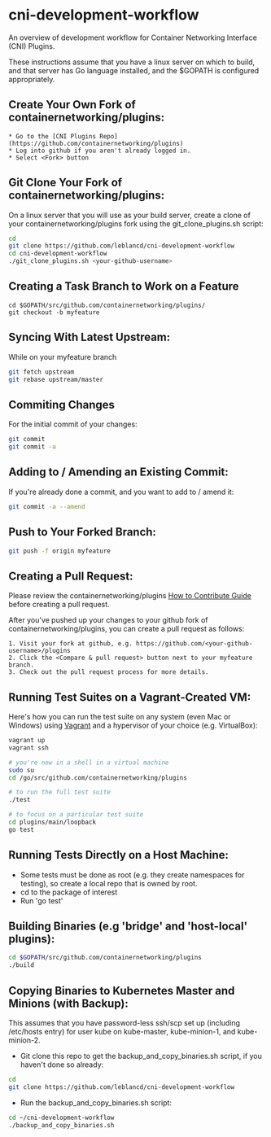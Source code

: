 # cni-development-workflow
An overview of development workflow for Container Networking Interface (CNI) Plugins.

These instructions assume that you have a linux server on which to build, and that server has Go language installed, and the $GOPATH is configured appropriately.

## Create Your Own Fork of containernetworking/plugins:

	* Go to the [CNI Plugins Repo](https://github.com/containernetworking/plugins)
	* Log into github if you aren't already logged in.
	* Select <Fork> button

## Git Clone Your Fork of containernetworking/plugins:

On a linux server that you will use as your build server, create a clone
of your containernetworking/plugins fork using the git_clone_plugins.sh
script:

```bash
cd
git clone https://github.com/leblancd/cni-development-workflow
cd cni-development-workflow
./git_clone_plugins.sh <your-github-username>
```

## Creating a Task Branch to Work on a Feature

```
cd $GOPATH/src/github.com/containernetworking/plugins/
git checkout -b myfeature
```

## Syncing With Latest Upstream:

While on your myfeature branch
```bash
git fetch upstream
git rebase upstream/master
```

## Commiting Changes

For the initial commit of your changes:
```bash
git commit
git commit -a
```

## Adding to / Amending an Existing Commit:

If you're already done a commit, and you want to add to / amend it:
```bash
git commit -a --amend
```

## Push to Your Forked Branch:

```bash
git push -f origin myfeature
```

## Creating a Pull Request:

Please review the containernetworking/plugins [How to Contribute Guide](https://github.com/containernetworking/plugins/blob/master/CONTRIBUTING.md) before creating a pull request.

After you've pushed up your changes to your github fork of containernetworking/plugins, you can create a pull request as follows:

	1. Visit your fork at github, e.g. https://github.com/<your-github-username>/plugins
	2. Click the <Compare & pull request> button next to your myfeature branch.
	3. Check out the pull request process for more details.

## Running Test Suites on a Vagrant-Created VM:

Here's how you can run the test suite on any system (even Mac or Windows) using
 [Vagrant](https://www.vagrantup.com/) and a hypervisor of your choice (e.g. VirtualBox):

```bash
vagrant up
vagrant ssh

# you're now in a shell in a virtual machine
sudo su
cd /go/src/github.com/containernetworking/plugins

# to run the full test suite
./test

# to focus on a particular test suite
cd plugins/main/loopback
go test
```

## Running Tests Directly on a Host Machine:

 * Some tests must be done as root (e.g. they create namespaces for testing), so create a  local repo that is owned by root.
 * cd to the package of interest
 * Run 'go test'

## Building Binaries (e.g 'bridge' and 'host-local' plugins):

```bash
cd $GOPATH/src/github.com/containernetworking/plugins
./build
```

## Copying Binaries to Kubernetes Master and Minions (with Backup):

This assumes that you have password-less ssh/scp set up (including /etc/hosts entry) for user kube on kube-master, kube-minion-1, and kube-minion-2.

 * Git clone this repo to get the backup_and_copy_binaries.sh script, if you haven't done so already:
```bash
cd
git clone https://github.com/leblancd/cni-development-workflow
```
 * Run the backup_and_copy_binaries.sh script:
```bash
cd ~/cni-development-workflow
./backup_and_copy_binaries.sh
```
